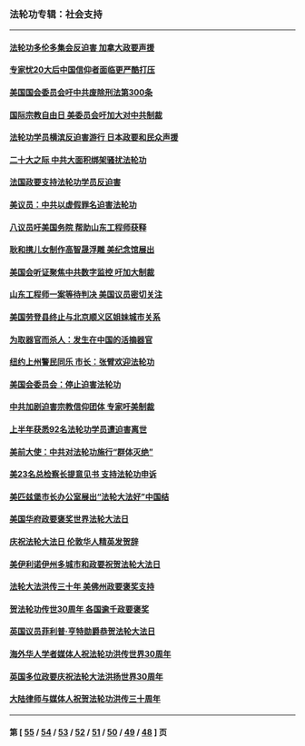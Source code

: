### 法轮功专辑：社会支持
---
#### [法轮功多伦多集会反迫害 加拿大政要声援](../../pages/nf4386/n13881303.md?02050430) 
#### [专家忧20大后中国信仰者面临更严酷打压](../../pages/nf4386/n13874993.md?02050430) 
#### [美国国会委员会吁中共废除刑法第300条](../../pages/nf4386/n13868121.md?02050430) 
#### [国际宗教自由日 美委员会吁加大对中共制裁](../../pages/nf4386/n13855021.md?02050430) 
#### [法轮功学员横滨反迫害游行 日本政要和民众声援](../../pages/nf4386/n13847132.md?02050430) 
#### [二十大之际 中共大面积绑架骚扰法轮功](../../pages/nf4386/n13846381.md?02050430) 
#### [法国政要支持法轮功学员反迫害](../../pages/nf4386/n13841970.md?02050430) 
#### [美议员：中共以虚假罪名迫害法轮功](../../pages/nf4386/n13841083.md?02050430) 
#### [八议员吁美国务院 帮助山东工程师获释](../../pages/nf4386/n13836379.md?02050430) 
#### [耿和携儿女制作高智晟浮雕 美纪念馆展出](../../pages/nf4386/n13829624.md?02050430) 
#### [美国会听证聚焦中共数字监控 吁加大制裁](../../pages/nf4386/n13825083.md?02050430) 
#### [山东工程师一案等待判决 美国议员密切关注](../../pages/nf4386/n13815065.md?02050430) 
#### [美国劳登县终止与北京顺义区姐妹城市关系](../../pages/nf4386/n13811030.md?02050430) 
#### [为取器官而杀人：发生在中国的活摘器官](../../pages/nf4386/n13794731.md?02050430) 
#### [纽约上州警民同乐 市长：张臂欢迎法轮功](../../pages/nf4386/n13794375.md?02050430) 
#### [美国会委员会：停止迫害法轮功](../../pages/nf4386/n13788164.md?02050430) 
#### [中共加剧迫害宗教信仰团体 专家吁美制裁](../../pages/nf4386/n13780252.md?02050430) 
#### [上半年获悉92名法轮功学员遭迫害离世](../../pages/nf4386/n13772701.md?02050430) 
#### [美前大使：中共对法轮功施行“群体灭绝”](../../pages/nf4386/n13771705.md?02050430) 
#### [美23名总检察长提意见书 支持法轮功申诉](../../pages/nf4386/n13766596.md?02050430) 
#### [美匹兹堡市长办公室展出“法轮大法好”中国结](../../pages/nf4386/n13749721.md?02050430) 
#### [美国华府政要褒奖世界法轮大法日](../../pages/nf4386/n13743770.md?02050430) 
#### [庆祝法轮大法日 伦敦华人精英发贺辞](../../pages/nf4386/n13741593.md?02050430) 
#### [美伊利诺伊州多城市和政要祝贺法轮大法日](../../pages/nf4386/n13737149.md?02050430) 
#### [法轮大法洪传三十年 美佛州政要褒奖支持](../../pages/nf4386/n13737103.md?02050430) 
#### [贺法轮功传世30周年 各国逾千政要褒奖](../../pages/nf4386/n13735828.md?02050430) 
#### [英国议员菲利普‧亨特勋爵恭贺法轮大法日](../../pages/nf4386/n13736187.md?02050430) 
#### [海外华人学者媒体人祝法轮功洪传世界30周年](../../pages/nf4386/n13735835.md?02050430) 
#### [英国多位政要庆祝法轮大法洪扬世界30周年](../../pages/nf4386/n13734739.md?02050430) 
#### [大陆律师与媒体人祝贺法轮功洪传三十周年](../../pages/nf4386/n13735062.md?02050430) 

---
#### 第 [ [55](./55.md?02050430) / [54](./54.md?02050430) / [53](./53.md?02050430) / [52](./52.md?02050430) / [51](./51.md?02050430) / [50](./50.md?02050430) / [49](./49.md?02050430) / [48](./48.md?02050430) ] 页
